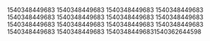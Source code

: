 1540348449683
1540348449683
1540348449683
1540348449683
1540348449683
1540348449683
1540348449683
1540348449683
1540348449683
1540348449683
1540348449683
1540348449683
1540348449683
1540348449683
15403484496831540362644598